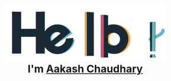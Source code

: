 <h1 align="center">
  <img src="assets/hello.gif" alt="hello-gif" height="150px">
  <br>
  I'm <a href="http://linkedin.com/in/aakash12121/">Aakash Chaudhary</a>
</h1>
